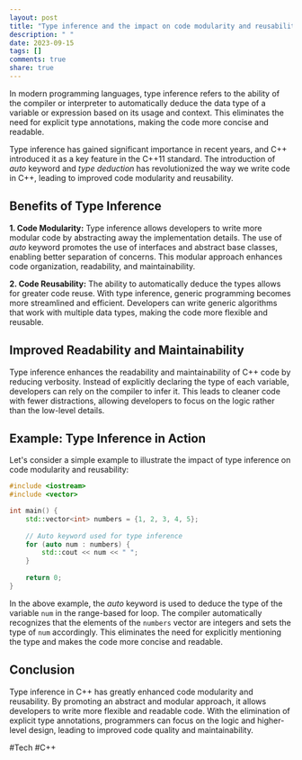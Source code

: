 ```yaml
---
layout: post
title: "Type inference and the impact on code modularity and reusability in C++"
description: " "
date: 2023-09-15
tags: []
comments: true
share: true
---
```


In modern programming languages, type inference refers to the ability of the compiler or interpreter to automatically deduce the data type of a variable or expression based on its usage and context. This eliminates the need for explicit type annotations, making the code more concise and readable.

Type inference has gained significant importance in recent years, and C++ introduced it as a key feature in the C++11 standard. The introduction of *auto* keyword and *type deduction* has revolutionized the way we write code in C++, leading to improved code modularity and reusability.

## Benefits of Type Inference

**1. Code Modularity:** Type inference allows developers to write more modular code by abstracting away the implementation details. The use of *auto* keyword promotes the use of interfaces and abstract base classes, enabling better separation of concerns. This modular approach enhances code organization, readability, and maintainability.

**2. Code Reusability:** The ability to automatically deduce the types allows for greater code reuse. With type inference, generic programming becomes more streamlined and efficient. Developers can write generic algorithms that work with multiple data types, making the code more flexible and reusable.

## Improved Readability and Maintainability

Type inference enhances the readability and maintainability of C++ code by reducing verbosity. Instead of explicitly declaring the type of each variable, developers can rely on the compiler to infer it. This leads to cleaner code with fewer distractions, allowing developers to focus on the logic rather than the low-level details.

## Example: Type Inference in Action

Let's consider a simple example to illustrate the impact of type inference on code modularity and reusability:

```cpp
#include <iostream>
#include <vector>

int main() {
    std::vector<int> numbers = {1, 2, 3, 4, 5};
    
    // Auto keyword used for type inference
    for (auto num : numbers) {
        std::cout << num << " ";
    }
    
    return 0;
}
```

In the above example, the *auto* keyword is used to deduce the type of the variable `num` in the range-based for loop. The compiler automatically recognizes that the elements of the `numbers` vector are integers and sets the type of `num` accordingly. This eliminates the need for explicitly mentioning the type and makes the code more concise and readable.

## Conclusion

Type inference in C++ has greatly enhanced code modularity and reusability. By promoting an abstract and modular approach, it allows developers to write more flexible and readable code. With the elimination of explicit type annotations, programmers can focus on the logic and higher-level design, leading to improved code quality and maintainability.

#Tech #C++